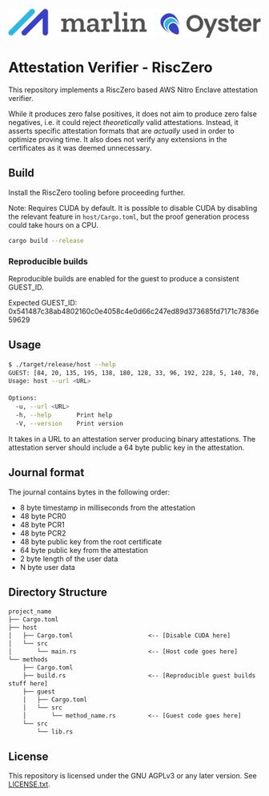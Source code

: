 ![Marlin Oyster Logo](./logo.svg)

# Attestation Verifier - RiscZero

This repository implements a RiscZero based AWS Nitro Enclave attestation verifier.

While it produces zero false positives, it does not aim to produce zero false negatives, i.e. it could reject _theoretically_ valid attestations. Instead, it asserts specific attestation formats that are _actually_ used in order to optimize proving time. It also does not verify any extensions in the certificates as it was deemed unnecessary.

## Build

Install the RiscZero tooling before proceeding further.

Note: Requires CUDA by default. It is possible to disable CUDA by disabling the relevant feature in `host/Cargo.toml`, but the proof generation process could take hours on a CPU. 

```bash
cargo build --release
```

### Reproducible builds

Reproducible builds are enabled for the guest to produce a consistent GUEST_ID.

Expected GUEST_ID: 0x541487c38ab4802160c0e4058c4e0d66c247ed89d373685fd7171c7836e59629

## Usage

```bash
$ ./target/release/host --help
GUEST: [84, 20, 135, 195, 138, 180, 128, 33, 96, 192, 228, 5, 140, 78, 13, 102, 194, 71, 237, 137, 211, 115, 104, 95, 215, 23, 28, 120, 54, 229, 150, 41]
Usage: host --url <URL>

Options:
  -u, --url <URL>  
  -h, --help       Print help
  -V, --version    Print version
```

It takes in a URL to an attestation server producing binary attestations. The attestation server should include a 64 byte public key in the attestation.

## Journal format

The journal contains bytes in the following order:
- 8 byte timestamp in milliseconds from the attestation
- 48 byte PCR0
- 48 byte PCR1
- 48 byte PCR2
- 48 byte public key from the root certificate
- 64 byte public key from the attestation
- 2 byte length of the user data
- N byte user data

## Directory Structure

```text
project_name
├── Cargo.toml
├── host
│   ├── Cargo.toml                     <-- [Disable CUDA here]
│   └── src
│       └── main.rs                    <-- [Host code goes here]
└── methods
    ├── Cargo.toml
    ├── build.rs                       <-- [Reproducible guest builds stuff here]
    ├── guest
    │   ├── Cargo.toml
    │   └── src
    │       └── method_name.rs         <-- [Guest code goes here]
    └── src
        └── lib.rs
```

## License

This repository is licensed under the GNU AGPLv3 or any later version. See [LICENSE.txt](./LICENSE.txt).
